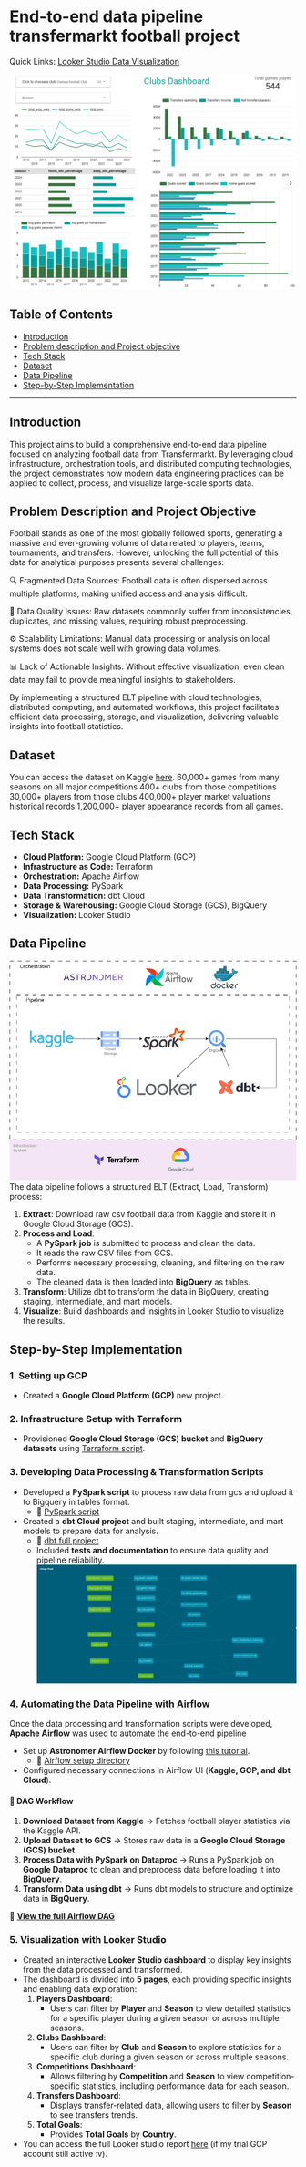 # End-to-end data pipeline transfermarkt football project

Quick Links: [Looker Studio Data Visualization](https://lookerstudio.google.com/reporting/965238c0-aa82-4db1-91b6-af37fc7bdece)

![Players Dashboard](https://github.com/long0901/Football-Transfermarkt-Project/blob/main/img/clubs.png)

## Table of Contents

- [Introduction](#introduction)
- [Problem description and Project objective](#problem-description-and-project-objective)
- [Tech Stack](#tech-stack)
- [Dataset](#dataset)
- [Data Pipeline](#data-pipeline)
- [Step-by-Step Implementation](#step-by-step-implementation)

---

## Introduction

This project aims to build a comprehensive end-to-end data pipeline focused on analyzing football data from Transfermarkt. By leveraging cloud infrastructure, orchestration tools, and distributed computing technologies, the project demonstrates how modern data engineering practices can be applied to collect, process, and visualize large-scale sports data.

## Problem Description and Project Objective

Football stands as one of the most globally followed sports, generating a massive and ever-growing volume of data related to players, teams, tournaments, and transfers. However, unlocking the full potential of this data for analytical purposes presents several challenges:

🔍 Fragmented Data Sources: Football data is often dispersed across multiple platforms, making unified access and analysis difficult.

🧹 Data Quality Issues: Raw datasets commonly suffer from inconsistencies, duplicates, and missing values, requiring robust preprocessing.

⚙️ Scalability Limitations: Manual data processing or analysis on local systems does not scale well with growing data volumes.

📊 Lack of Actionable Insights: Without effective visualization, even clean data may fail to provide meaningful insights to stakeholders.

By implementing a structured ELT pipeline with cloud technologies, distributed computing, and automated workflows, this project facilitates efficient data processing, storage, and visualization, delivering valuable insights into football statistics.

## Dataset

You can access the dataset on Kaggle [here](https://www.kaggle.com/datasets/davidcariboo/player-scores). 60,000+ games from many seasons on all major competitions
400+ clubs from those competitions
30,000+ players from those clubs
400,000+ player market valuations historical records
1,200,000+ player appearance records from all games.

## Tech Stack

- **Cloud Platform:** Google Cloud Platform (GCP)
- **Infrastructure as Code:** Terraform
- **Orchestration:** Apache Airflow
- **Data Processing:** PySpark
- **Data Transformation:** dbt Cloud
- **Storage & Warehousing:** Google Cloud Storage (GCS), BigQuery
- **Visualization:** Looker Studio

## Data Pipeline

![Pipeline Diagram](https://github.com/long0901/Football-Transfermarkt-Project/blob/main/img/pipeline.png)
The data pipeline follows a structured ELT (Extract, Load, Transform) process:

1. **Extract**: Download raw csv football data from Kaggle and store it in Google Cloud Storage (GCS).
2. **Process and Load**:
   - A **PySpark job** is submitted to process and clean the data.
   - It reads the raw CSV files from GCS.
   - Performs necessary processing, cleaning, and filtering on the raw data.
   - The cleaned data is then loaded into **BigQuery** as tables.
3. **Transform**: Utilize dbt to transform the data in BigQuery, creating staging, intermediate, and mart models.
4. **Visualize**: Build dashboards and insights in Looker Studio to visualize the results.

## Step-by-Step Implementation

### 1. Setting up GCP

- Created a **Google Cloud Platform (GCP)** new project.

### 2. Infrastructure Setup with Terraform

- Provisioned **Google Cloud Storage (GCS) bucket** and **BigQuery datasets** using [Terraform script](https://github.com/long0901/Football-Transfermarkt-Project/tree/main/terraform).

### 3. Developing Data Processing & Transformation Scripts

- Developed a **PySpark script** to process raw data from gcs and upload it to Bigquery in tables format.
  - 📜 [PySpark script](https://github.com/long0901/Football-Transfermarkt-Project/tree/main/PySpark)
- Created a **dbt Cloud project** and built staging, intermediate, and mart models to prepare data for analysis.
  - 📂 [dbt full project](https://github.com/long0901/Football-Transfermarkt-Project/tree/main/dbt_project)
  - Included **tests and documentation** to ensure data quality and pipeline reliability.
    ![dbt lineage](https://github.com/long0901/Football-Transfermarkt-Project/blob/main/img/dbt.png)

### 4. Automating the Data Pipeline with Airflow

Once the data processing and transformation scripts were developed, **Apache Airflow** was used to automate the end-to-end pipeline

- Set up **Astronomer Airflow Docker** by following [this tutorial](https://academy.astronomer.io/path/airflow-101/local-development-environment).
  - 📂 [Airflow setup directory](https://github.com/long0901/Football-Transfermarkt-Project/tree/main/airflow_astro_docker)
- Configured necessary connections in Airflow UI (**Kaggle, GCP, and dbt Cloud**).

#### 🔹 DAG Workflow

1. **Download Dataset from Kaggle** → Fetches football player statistics via the Kaggle API.
2. **Upload Dataset to GCS** → Stores raw data in a **Google Cloud Storage (GCS) bucket**.
3. **Process Data with PySpark on Dataproc** → Runs a PySpark job on **Google Dataproc** to clean and preprocess data before loading it into **BigQuery**.
4. **Transform Data using dbt** → Runs dbt models to structure and optimize data in **BigQuery**.

🔗 **[View the full Airflow DAG](https://github.com/long0901/Football-Transfermarkt-Project/blob/main/airflow_astro_docker/dags/project_dag.py)**

### 5. Visualization with Looker Studio

- Created an interactive **Looker Studio dashboard** to display key insights from the data processed and transformed.
- The dashboard is divided into **5 pages**, each providing specific insights and enabling data exploration:
  1. **Players Dashboard**:
     - Users can filter by **Player** and **Season** to view detailed statistics for a specific player during a given season or across multiple seasons.
  2. **Clubs Dashboard**:
     - Users can filter by **Club** and **Season** to explore statistics for a specific club during a given season or across multiple seasons.
  3. **Competitions Dashboard**:
     - Allows filtering by **Competition** and **Season** to view competition-specific statistics, including performance data for each season.
  4. **Transfers Dashboard**:
     - Displays transfer-related data, allowing users to filter by **Season** to see transfers trends.
  5. **Total Goals**:
     - Provides **Total Goals** by **Country**.
- You can access the full Looker studio report [here](https://lookerstudio.google.com/reporting/965238c0-aa82-4db1-91b6-af37fc7bdece) (if my trial GCP account still active :v).
